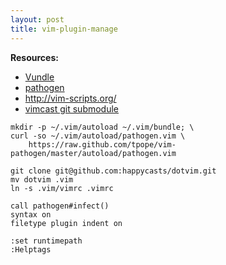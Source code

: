 ```yaml
---
layout: post
title: vim-plugin-manage
---
```

__Resources:__

- [Vundle](https://github.com/gmarik/vundle)
- [pathogen](https://github.com/tpope/vim-pathogen)
- <http://vim-scripts.org/>
- [vimcast git submodule](http://vimcasts.org/episodes/synchronizing-plugins-with-git-submodules-and-pathogen/)


~~~
mkdir -p ~/.vim/autoload ~/.vim/bundle; \
curl -so ~/.vim/autoload/pathogen.vim \
    https://raw.github.com/tpope/vim-pathogen/master/autoload/pathogen.vim
~~~

~~~
git clone git@github.com:happycasts/dotvim.git
mv dotvim .vim
ln -s .vim/vimrc .vimrc
~~~


~~~
call pathogen#infect()
syntax on
filetype plugin indent on
~~~

~~~
:set runtimepath
:Helptags
~~~


